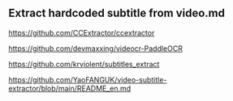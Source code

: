 
Extract hardcoded subtitle from video.md
---

https://github.com/CCExtractor/ccextractor

https://github.com/devmaxxing/videocr-PaddleOCR

https://github.com/krviolent/subtitles_extract

https://github.com/YaoFANGUK/video-subtitle-extractor/blob/main/README_en.md
